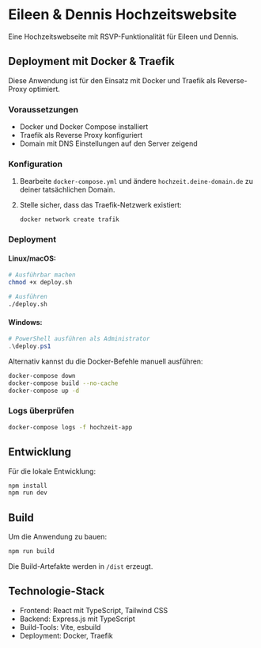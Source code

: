 # Eileen & Dennis Hochzeitswebsite

Eine Hochzeitswebseite mit RSVP-Funktionalität für Eileen und Dennis.

## Deployment mit Docker & Traefik

Diese Anwendung ist für den Einsatz mit Docker und Traefik als Reverse-Proxy optimiert.

### Voraussetzungen

- Docker und Docker Compose installiert
- Traefik als Reverse Proxy konfiguriert
- Domain mit DNS Einstellungen auf den Server zeigend

### Konfiguration

1. Bearbeite `docker-compose.yml` und ändere `hochzeit.deine-domain.de` zu deiner tatsächlichen Domain.

2. Stelle sicher, dass das Traefik-Netzwerk existiert:
   ```
   docker network create trafik
   ```

### Deployment

#### Linux/macOS:

```bash
# Ausführbar machen
chmod +x deploy.sh

# Ausführen
./deploy.sh
```

#### Windows:

```powershell
# PowerShell ausführen als Administrator
.\deploy.ps1
```

Alternativ kannst du die Docker-Befehle manuell ausführen:

```bash
docker-compose down
docker-compose build --no-cache
docker-compose up -d
```

### Logs überprüfen

```bash
docker-compose logs -f hochzeit-app
```

## Entwicklung

Für die lokale Entwicklung:

```bash
npm install
npm run dev
```

## Build

Um die Anwendung zu bauen:

```bash
npm run build
```

Die Build-Artefakte werden in `/dist` erzeugt.

## Technologie-Stack

- Frontend: React mit TypeScript, Tailwind CSS
- Backend: Express.js mit TypeScript
- Build-Tools: Vite, esbuild
- Deployment: Docker, Traefik
